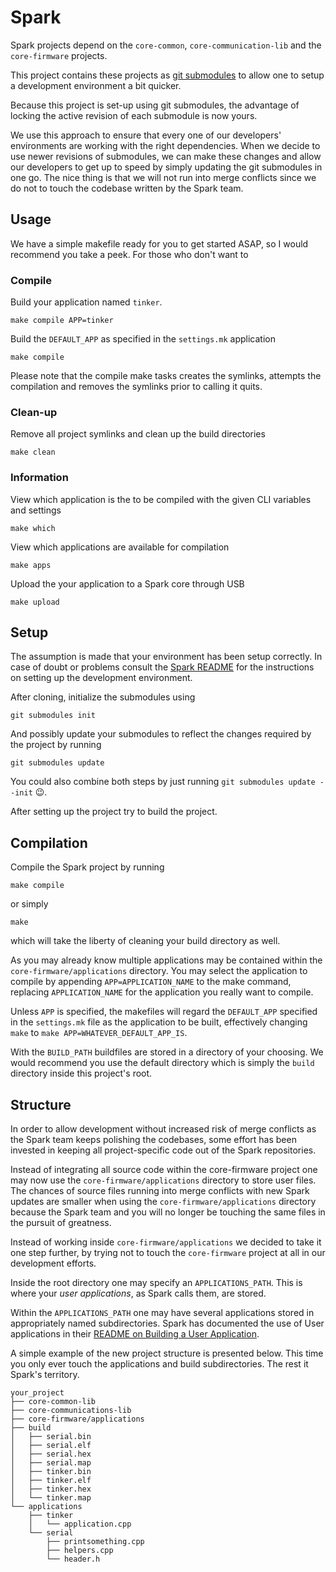# Spark
Spark projects depend on the ```core-common```, ```core-communication-lib``` 
and the ```core-firmware``` projects.

This project contains these projects as 
[git submodules](http://git-scm.com/docs/git-submodule) to allow one to setup
a development environment a bit quicker.

Because this project is set-up using git submodules, the advantage of locking 
the active revision of each submodule is now yours.

We use this approach to ensure that every one of our developers' environments 
are working with the right dependencies.
When we decide to use newer revisions of submodules, we can make these changes
and allow our developers to get up to speed by simply updating the git 
submodules in one go. The nice thing is that we will not run into merge 
conflicts since we do not to touch the codebase written by the Spark team.

## Usage
We have a simple makefile ready for you to get started ASAP, so I would 
recommend you take a peek. For those who don't want to

### Compile
Build your application named ```tinker```.

    make compile APP=tinker

Build the ```DEFAULT_APP``` as specified in the ```settings.mk``` application 

    make compile

Please note that the compile make tasks creates the symlinks, attempts the 
compilation and removes the symlinks prior to calling it quits.

### Clean-up
Remove all project symlinks and clean up the build directories

    make clean

### Information
View which application is the to be compiled with the given CLI variables and
settings

    make which

View which applications are available for compilation

    make apps

Upload the your application to a Spark core through USB

    make upload

## Setup
The assumption is made that your environment has been setup correctly. In case
of doubt or problems consult the [Spark README](https://github.com/spark/core-firmware/blob/master/README.md)
for the instructions on setting up the development environment.

After cloning, initialize the submodules using

    git submodules init

And possibly update your submodules to reflect the changes required by the
project by running

    git submodules update

You could also combine both steps by just running 
```git submodules update --init``` :wink:.

After setting up the project try to build the project.

## Compilation
Compile the Spark project by running 

    make compile
    
or simply 

    make

which will take the liberty of cleaning your build directory as well.

As you may already know multiple applications may be contained within the 
```core-firmware/applications``` directory. You may select the application to
compile by appending ```APP=APPLICATION_NAME``` to the make command, replacing
```APPLICATION_NAME``` for the application you really want to compile.

Unless ```APP``` is specified, the makefiles will regard the ```DEFAULT_APP``` 
specified in the ```settings.mk``` file as the application to be built,
effectively changing ```make``` to ```make APP=WHATEVER_DEFAULT_APP_IS```.

With the ```BUILD_PATH``` buildfiles are stored in a directory of your 
choosing. We would recommend you use the default directory which is simply the
```build``` directory inside this project's root.

## Structure
In order to allow development without increased risk of merge conflicts as the
Spark team keeps polishing the codebases, some effort has been invested in 
keeping all project-specific code out of the Spark repositories.

Instead of integrating all source code within the core-firmware project one may
now use the ```core-firmware/applications``` directory to store user files.
The chances of source files running into merge conflicts with new Spark updates
are smaller when using the ```core-firmware/applications``` directory because 
the Spark team and you will no longer be touching the same files in the 
pursuit of greatness.

Instead of working inside ```core-firmware/applications``` we decided to take
it one step further, by trying not to touch the ```core-firmware``` project at
all in our development efforts.

Inside the root directory one may specify an ```APPLICATIONS_PATH```. This is
where your _user applications_, as Spark calls them, are stored.

Within the ```APPLICATIONS_PATH``` one may have several applications stored in
appropriately named subdirectories. Spark has documented the use of User 
applications in their [README on Building a User Application](https://github.com/spark/core-firmware/blob/master/build/readme.md#building-a-user-application).

A simple example of the new project structure is presented below. This time you
only ever touch the applications and build subdirectories. The rest it Spark's
territory.

    your_project
    ├── core-common-lib
    ├── core-communications-lib
    ├── core-firmware/applications
    ├── build
    │   ├── serial.bin
    │   ├── serial.elf
    │   ├── serial.hex
    │   ├── serial.map
    │   ├── tinker.bin
    │   ├── tinker.elf
    │   ├── tinker.hex
    │   └── tinker.map
    └── applications
        ├── tinker
        │   └── application.cpp
        └── serial
            ├── printsomething.cpp
            ├── helpers.cpp
            └── header.h
